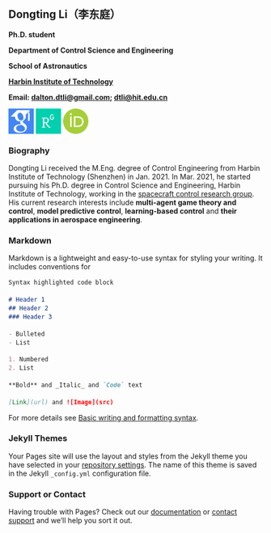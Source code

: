 ## Dongting Li（李东庭）

**Ph.D. student**

**Department of Control Science and Engineering**

**School of Astronautics**

**[Harbin Institute of Technology](http://en.hit.edu.cn/)**

**Email: dalton.dtli@gmail.com; dtli@hit.edu.cn**

<img src="/google_scholar.png" width = "50" height = "50" alt="图片名称" 
align=center>
<img src="/rg.png" width = "50" height = "50" alt="图片名称" 
align=center>
<img src="/orcid.jpeg" width = "50" height = "50" alt="图片名称" 
align=center>

### Biography

Dongting Li received the M.Eng. degree of Control Engineering from Harbin Institute of Technology (Shenzhen) in Jan. 2021. In Mar. 2021, he started pursuing his Ph.D. degree in Control Science and Engineering, Harbin Institute of Technology, working in the [spacecraft control research group](http://homepage.hit.edu.cn/maguangfu). His current research interests include **multi-agent game theory and control**, **model predictive control**, **learning-based control** and **their applications in aerospace engineering**.
### Markdown

Markdown is a lightweight and easy-to-use syntax for styling your writing. It includes conventions for

```markdown
Syntax highlighted code block

# Header 1
## Header 2
### Header 3

- Bulleted
- List

1. Numbered
2. List

**Bold** and _Italic_ and `Code` text

[Link](url) and ![Image](src)
```

For more details see [Basic writing and formatting syntax](https://docs.github.com/en/github/writing-on-github/getting-started-with-writing-and-formatting-on-github/basic-writing-and-formatting-syntax).

### Jekyll Themes

Your Pages site will use the layout and styles from the Jekyll theme you have selected in your [repository settings](https://github.com/dongtingli-hit/dongtingli-hit.github.io/settings/pages). The name of this theme is saved in the Jekyll `_config.yml` configuration file.

### Support or Contact

Having trouble with Pages? Check out our [documentation](https://docs.github.com/categories/github-pages-basics/) or [contact support](https://support.github.com/contact) and we’ll help you sort it out.
